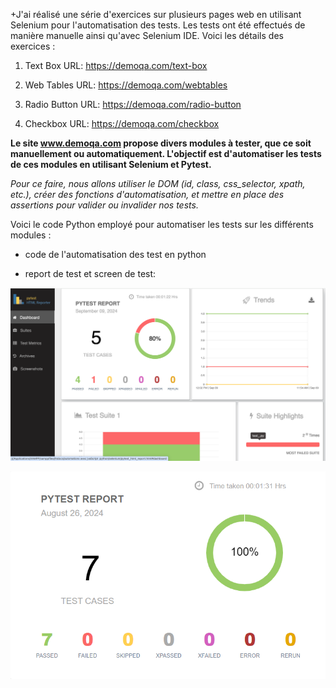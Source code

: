 +J'ai réalisé une série d'exercices sur plusieurs pages web en utilisant Selenium pour l'automatisation des tests. Les tests ont été effectués de manière manuelle ainsi qu'avec Selenium IDE. Voici les détails des exercices :

1. Text Box
URL: https://demoqa.com/text-box

3. Web Tables
URL: https://demoqa.com/webtables

4. Radio Button
URL: https://demoqa.com/radio-button

6. Checkbox
URL: https://demoqa.com/checkbox



**Le site www.demoqa.com propose divers modules à tester, que ce soit manuellement ou automatiquement. L'objectif est d'automatiser les tests de ces modules en utilisant Selenium et Pytest.**

*Pour ce faire, nous allons utiliser le DOM (id, class, css_selector, xpath, etc.), créer des fonctions d'automatisation, et mettre en place des assertions pour valider ou invalider nos tests.*

Voici le code Python employé pour automatiser les tests sur les différents modules :

- code de l'automatisation des test en python
* report de test et screen de test:
  
![Screenshot of a comment on a GitHub issue showing an image, added in the Markdown, of an Octocat smiling and raising a tentacle.](https://github.com/esmailhaidari24/Selenium-et-Pytest/blob/main/Capture%20d%E2%80%99e%CC%81cran%201403-06-19%20a%CC%80%2012.18.51.png)

![](https://github.com/esmailhaidari24/Selenium-et-Pytest/blob/main/report.png)
